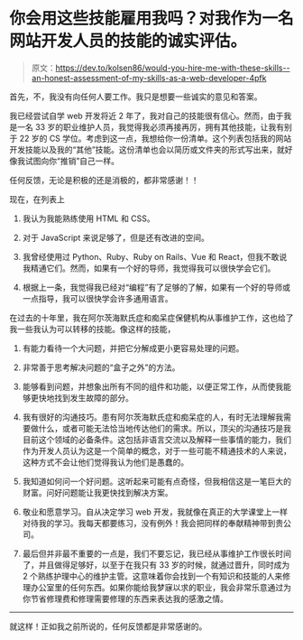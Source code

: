# 你会用这些技能雇用我吗？对我作为一名网站开发人员的技能的诚实评估。

> 原文：<https://dev.to/kolsen86/would-you-hire-me-with-these-skills--an-honest-assessment-of-my-skills-as-a-web-developer-4pfk>

首先，不，我没有向任何人要工作。我只是想要一些诚实的意见和答案。

我已经尝试自学 web 开发将近 2 年了，我对自己的技能很有信心。然而，由于我是一名 33 岁的职业维护人员，我觉得我必须再接再厉，拥有其他技能，让我有别于 22 岁的 CS 学位。考虑到这一点，我想给你一份清单。这个列表包括我的网站开发技能以及我的“其他”技能。这份清单也会以简历或文件夹的形式写出来，就好像我试图向你“推销”自己一样。

任何反馈，无论是积极的还是消极的，都非常感谢！！

现在，在列表上

1.  我认为我能熟练使用 HTML 和 CSS。

2.  对于 JavaScript 来说足够了，但是还有改进的空间。

3.  我曾经使用过 Python、Ruby、Ruby on Rails、Vue 和 React，但我不敢说我精通它们。然而，如果有一个好的导师，我觉得我可以很快学会它们。

4.  根据上一条，我觉得我已经对“编程”有了足够的了解，如果有一个好的导师或一点指导，我可以很快学会许多通用语言。

在过去的十年里，我在阿尔茨海默氏症和痴呆症保健机构从事维护工作，这也给了我一些我认为可以转移的技能。像这样的技能，

1.  有能力看待一个大问题，并把它分解成更小更容易处理的问题。

2.  非常善于思考解决问题的“盒子之外”的方法。

3.  能够看到问题，并想象出所有不同的组件和功能，以便正常工作，从而使我能够更快地找到发生故障的部分。

4.  我有很好的沟通技巧。患有阿尔茨海默氏症和痴呆症的人，有时无法理解我需要做什么，或者可能无法恰当地传达他们的需求。所以，顶尖的沟通技巧是我目前这个领域的必备条件。这包括非语言交流以及解释一些事情的能力，我们作为开发人员认为这是一个简单的概念，对于一些可能不精通技术的人来说，这种方式不会让他们觉得我认为他们是愚蠢的。

5.  我知道如何问一个好问题。这听起来可能有点奇怪，但我相信这是一笔巨大的财富。问好问题能让我更快找到解决方案。

6.  敬业和愿意学习。自从决定学习 web 开发，我就像在真正的大学课堂上一样对待我的学习。我每天都要练习，没有例外！我会把同样的奉献精神带到贵公司。

7.  最后但并非最不重要的一点是，我们不要忘记，我已经从事维护工作很长时间了，并且做得足够好，以至于在我只有 33 岁的时候，就通过晋升，同时成为 2 个熟练护理中心的维护主管。这意味着你会找到一个有知识和技能的人来修理办公室里的任何东西。如果你能给我梦寐以求的职业，我会非常乐意通过为你节省修理费和修理需要修理的东西来表达我的感激之情。

* * *

就这样！正如我之前所说的，任何反馈都是非常感谢的。